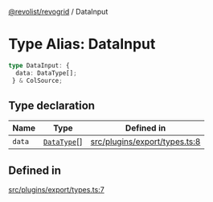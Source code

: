 [@revolist/revogrid](README.md) / DataInput

# Type Alias: DataInput

```ts
type DataInput: {
  data: DataType[];
 } & ColSource;
```

## Type declaration

| Name | Type | Defined in |
| ------ | ------ | ------ |
| `data` | [`DataType`](TypeAlias.DataType.md)[] | [src/plugins/export/types.ts:8](https://github.com/revolist/revogrid/blob/8d359a6641aa3d85978ae1d816f404366e0fe6c4/src/plugins/export/types.ts#L8) |

## Defined in

[src/plugins/export/types.ts:7](https://github.com/revolist/revogrid/blob/8d359a6641aa3d85978ae1d816f404366e0fe6c4/src/plugins/export/types.ts#L7)

